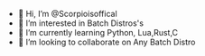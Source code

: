 - 👋 Hi, I’m @Scorpioisoffical
- 👀 I’m interested in Batch Distros's
- 🌱 I’m currently learning Python, Lua,Rust,C
- 💞️ I’m looking to collaborate on Any Batch Distro


